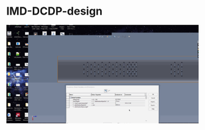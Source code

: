 # IMD-DCDP-design

![](https://github.com/saltyfishie98/IMD-DCDP-design/blob/master/assets/awasdsa.gif)